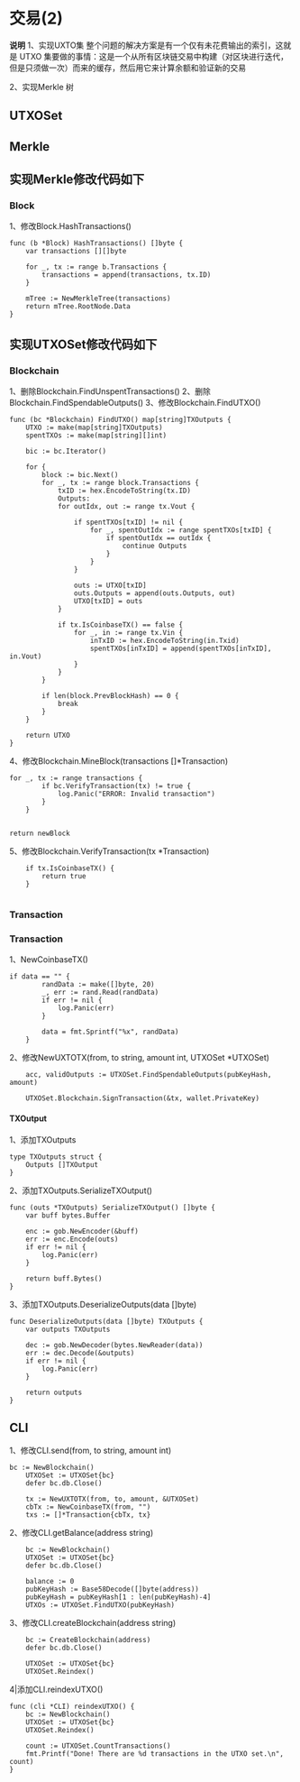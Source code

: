 # 交易(2)

**说明**
1、实现UXTO集
整个问题的解决方案是有一个仅有未花费输出的索引，这就是 UTXO 集要做的事情：这是一个从所有区块链交易中构建（对区块进行迭代，但是只须做一次）而来的缓存，然后用它来计算余额和验证新的交易

2、实现Merkle 树

## UTXOSet

## Merkle

## 实现Merkle修改代码如下
### Block

1、修改Block.HashTransactions()
```
func (b *Block) HashTransactions() []byte {
	var transactions [][]byte

	for _, tx := range b.Transactions {
		transactions = append(transactions, tx.ID)
	}

	mTree := NewMerkleTree(transactions)
	return mTree.RootNode.Data
}
```

## 实现UTXOSet修改代码如下

### Blockchain

1、删除Blockchain.FindUnspentTransactions()
2、删除Blockchain.FindSpendableOutputs()
3、修改Blockchain.FindUTXO()
```
func (bc *Blockchain) FindUTXO() map[string]TXOutputs {
	UTXO := make(map[string]TXOutputs)
	spentTXOs := make(map[string][]int)

	bic := bc.Iterator()

	for {
		block := bic.Next()
		for _, tx := range block.Transactions {
			txID := hex.EncodeToString(tx.ID)
			Outputs:
			for outIdx, out := range tx.Vout {
				
				if spentTXOs[txID] != nil {
					for _, spentOutIdx := range spentTXOs[txID] {
						if spentOutIdx == outIdx {
							continue Outputs
						}
					}
				}

				outs := UTXO[txID]
				outs.Outputs = append(outs.Outputs, out)
				UTXO[txID] = outs
			}

			if tx.IsCoinbaseTX() == false {
				for _, in := range tx.Vin {
					inTxID := hex.EncodeToString(in.Txid)
					spentTXOs[inTxID] = append(spentTXOs[inTxID], in.Vout)
				}
			}
		}

		if len(block.PrevBlockHash) == 0 {
			break
		}
	}

	return UTXO
}
```
4、修改Blockchain.MineBlock(transactions []*Transaction)
```
for _, tx := range transactions {
		if bc.VerifyTransaction(tx) != true {
			log.Panic("ERROR: Invalid transaction")
		}
	}


return newBlock
```
5、修改Blockchain.VerifyTransaction(tx *Transaction)
```
	if tx.IsCoinbaseTX() {
		return true
	}
	
```
### Transaction

### Transaction
1、NewCoinbaseTX()

```
if data == "" {
		randData := make([]byte, 20)
		_, err := rand.Read(randData)
		if err != nil {
			log.Panic(err)
		}

		data = fmt.Sprintf("%x", randData)
	}
```
2、修改NewUXTOTX(from, to string, amount int, UTXOSet *UTXOSet)
```
	acc, validOutputs := UTXOSet.FindSpendableOutputs(pubKeyHash, amount)

	UTXOSet.Blockchain.SignTransaction(&tx, wallet.PrivateKey)
```

#### TXOutput
1、添加TXOutputs
```
type TXOutputs struct {
	Outputs []TXOutput
}
```
2、添加TXOutputs.SerializeTXOutput()
```
func (outs *TXOutputs) SerializeTXOutput() []byte {
	var buff bytes.Buffer

	enc := gob.NewEncoder(&buff)
	err := enc.Encode(outs)
	if err != nil {
		log.Panic(err)
	}

	return buff.Bytes()
}
```
3、添加TXOutputs.DeserializeOutputs(data []byte)
```
func DeserializeOutputs(data []byte) TXOutputs {
	var outputs TXOutputs

	dec := gob.NewDecoder(bytes.NewReader(data))
	err := dec.Decode(&outputs)
	if err != nil {
		log.Panic(err)
	}

	return outputs
}
```

## CLI

1、修改CLI.send(from, to string, amount int)
```
bc := NewBlockchain()
	UTXOSet := UTXOSet{bc}
	defer bc.db.Close()

	tx := NewUXTOTX(from, to, amount, &UTXOSet)
	cbTx := NewCoinbaseTX(from, "")
	txs := []*Transaction{cbTx, tx}
```
2、修改CLI.getBalance(address string)
```
	bc := NewBlockchain()
	UTXOSet := UTXOSet{bc}
	defer bc.db.Close()

	balance := 0
	pubKeyHash := Base58Decode([]byte(address))
	pubKeyHash = pubKeyHash[1 : len(pubKeyHash)-4]
	UTXOs := UTXOSet.FindUTXO(pubKeyHash)
```

3、修改CLI.createBlockchain(address string)
```
	bc := CreateBlockchain(address)
	defer bc.db.Close()

	UTXOSet := UTXOSet{bc}
	UTXOSet.Reindex()
```

4|添加CLI.reindexUTXO()
```
func (cli *CLI) reindexUTXO() {
	bc := NewBlockchain()
	UTXOSet := UTXOSet{bc}
	UTXOSet.Reindex()

	count := UTXOSet.CountTransactions()
	fmt.Printf("Done! There are %d transactions in the UTXO set.\n", count)
}
```